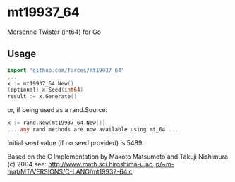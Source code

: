 mt19937_64
==========

Mersenne Twister (int64) for Go

Usage
-----
```go
import "github.com/farces/mt19937_64"
...
x := mt19937_64.New()
(optional) x.Seed(int64)
result := x.Generate()
```

or, if being used as a rand.Source:

```go
x := rand.New(mt19937_64.New())
... any rand methods are now available using mt_64 ...
```

Initial seed value (if no seed provided) is 5489.

Based on the C Implementation by Makoto Matsumoto and Takuji Nishimura (c) 2004
see: http://www.math.sci.hiroshima-u.ac.jp/~m-mat/MT/VERSIONS/C-LANG/mt19937-64.c